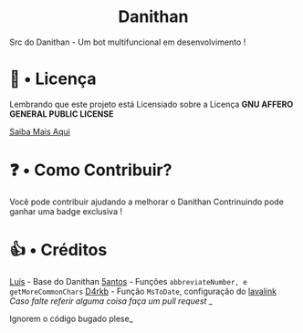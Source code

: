 <div align="center">


<h1>Danithan</h1>
</div>
Src do Danithan - Um bot multifuncional em desenvolvimento ! 

# 🍕 • Licença
Lembrando que este projeto está Licensiado sobre a Licença **GNU AFFERO GENERAL PUBLIC LICENSE**

[Saiba Mais Aqui](https://github.com/Danithan/DanithanBot/blob/master/LICENSE)  


# ❓ • Como Contribuir?
Você pode contribuir ajudando a melhorar o Danithan
Contrinuindo pode ganhar uma badge exclusiva !


# 👍 • Créditos 
[Luís](https://github.com/MrSannyY) - Base do Danithan
[5antos](https://github.com/5antos) - Funções `abbreviateNumber, e getMoreCommonChars`
[D4rkb](https://github.com/davidffa) - Função `MsToDate`, configuração do [lavalink](https://www.notion.so/Heroku-Lavalink-35a42e309e84419b9958f77bd9e7359f)
_Caso falte referir alguma coisa faça um pull request_
_

Ignorem o código bugado plese_